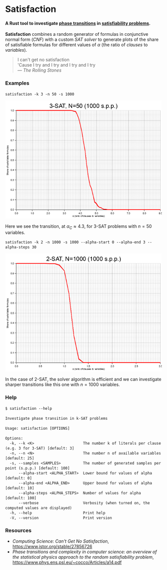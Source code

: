 # Satisfaction
#### A Rust tool to investigate [phase transitions](https://en.wikipedia.org/wiki/Phase_transition) in [satisfiability problems](https://en.wikipedia.org/wiki/Boolean_satisfiability_problem).

**Satisfaction** combines a random generator of formulas in conjunctive normal form (*CNF*) with a custom *SAT solver* to generate plots of the share of satisfiable formulas for different values of $\alpha$ (the ratio of *clauses* to *variables*).

> I can't get no satisfaction  
> 'Cause I try and I try and I try and I try  
> — <cite>The Rolling Stones</cite>

### Examples

```console
satisfaction -k 3 -n 50 -s 1000
```

![3-SAT phase transition](./examples/3-sat-n-50-1000-s-p-p.png)

Here we see the transition, at $\alpha_C \approx 4.3$, for 3-SAT problems with $n = 50$ variables.

```console
satisfaction -k 2 -n 1000 -s 1000 --alpha-start 0 --alpha-end 3 --alpha-steps 30
```

![2-SAT phase transition](./examples/2-sat-n-1000-1000-s-p-p.png)

In the case of 2-SAT, the solver algorithm is efficient and we can investigate sharper transitions like this one with $n = 1000$ variables.

### Help

```console
$ satisfaction --help

Investigate phase transition in k-SAT problems

Usage: satisfaction [OPTIONS]

Options:
  -k, --k <K>                      The number k of literals per clause (e.g. 3 for 3-SAT) [default: 3]
  -n, --n <N>                      The number n of available variables [default: 25]
  -s, --samples <SAMPLES>          The number of generated samples per point (s.p.p.) [default: 100]
      --alpha-start <ALPHA_START>  Lower bound for values of alpha [default: 0]
      --alpha-end <ALPHA_END>      Upper bound for values of alpha [default: 10]
      --alpha-steps <ALPHA_STEPS>  Number of values for alpha [default: 100]
      --verbose                    Verbosity (when turned on, the computed values are displayed)
  -h, --help                       Print help
  -V, --version                    Print version
```

### Resources

* *Computing Science: Can't Get No Satisfaction*, <https://www.jstor.org/stable/27856726>
* *Phase transitions and complexity in computer science: an overview of the statistical physics approach to the random satisfiability problem*, <https://www.phys.ens.psl.eu/~cocco/Articles/a14.pdf>
